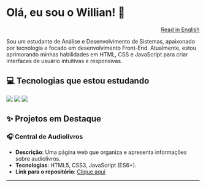 # Olá, eu sou o Willian! 👋

<p align="right">
  <a href="README_en.md">Read in English</a>
</p>

<p>
  Sou um estudante de Análise e Desenvolvimento de Sistemas, apaixonado por tecnologia e focado em desenvolvimento Front-End. Atualmente, estou aprimorando minhas habilidades em HTML, CSS e JavaScript para criar interfaces de usuário intuitivas e responsivas.
</p>

## 💻 Tecnologias que estou estudando

<p>
  <img src="https://img.shields.io/badge/HTML5-E34F26?style=for-the-badge&logo=html5&logoColor=white" />
  <img src="https://img.shields.io/badge/CSS3-1572B6?style=for-the-badge&logo=css3&logoColor=white" />
  <img src="https://img.shields.io/badge/JavaScript-F7DF1E?style=for-the-badge&logo=javascript&logoColor=black" />
</p>

## ✨ Projetos em Destaque

### 🎧 Central de Audiolivros
- **Descrição**: Uma página web que organiza e apresenta informações sobre audiolivros.
- **Tecnologias**: HTML5, CSS3, JavaScript (ES6+).
- **Link para o repositório**: [Clique aqui](https://github.com/willianedu/CentralAudiolivros)

---